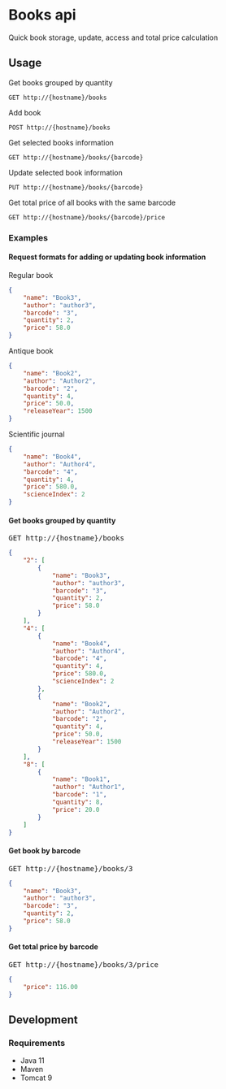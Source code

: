 # Books api
Quick book storage, update, access and total price calculation
## Usage

Get books grouped by quantity
```
GET http://{hostname}/books
```
Add book
```
POST http://{hostname}/books
```
Get selected books information
```
GET http://{hostname}/books/{barcode}
```
Update selected book information
```
PUT http://{hostname}/books/{barcode}
```
Get total price of all books with the same barcode
```
GET http://{hostname}/books/{barcode}/price
```


### Examples
#### Request formats for adding or updating book information
Regular book
```json
{
    "name": "Book3",
    "author": "author3",
    "barcode": "3",
    "quantity": 2,
    "price": 58.0
}
```

Antique book
```json
{
    "name": "Book2",
    "author": "Author2",
    "barcode": "2",
    "quantity": 4,
    "price": 50.0,
    "releaseYear": 1500
}
```

Scientific journal
```json
{
    "name": "Book4",
    "author": "Author4",
    "barcode": "4",
    "quantity": 4,
    "price": 580.0,
    "scienceIndex": 2
}
```

#### Get books grouped by quantity
<pre>
GET http://{hostname}/books
</pre>

```json
{
    "2": [
        {
            "name": "Book3",
            "author": "author3",
            "barcode": "3",
            "quantity": 2,
            "price": 58.0
        }
    ],
    "4": [
        {
            "name": "Book4",
            "author": "Author4",
            "barcode": "4",
            "quantity": 4,
            "price": 580.0,
            "scienceIndex": 2
        },
        {
            "name": "Book2",
            "author": "Author2",
            "barcode": "2",
            "quantity": 4,
            "price": 50.0,
            "releaseYear": 1500
        }
    ],
    "8": [
        {
            "name": "Book1",
            "author": "Author1",
            "barcode": "1",
            "quantity": 8,
            "price": 20.0
        }
    ]
}
```
#### Get book by barcode
<pre>
GET http://{hostname}/books/3
</pre>

```json
{
    "name": "Book3",
    "author": "author3",
    "barcode": "3",
    "quantity": 2,
    "price": 58.0
}
```

#### Get total price by barcode
<pre>
GET http://{hostname}/books/3/price
</pre>

```json
{
    "price": 116.00
}
```


## Development

### Requirements
* Java 11
* Maven
* Tomcat 9


